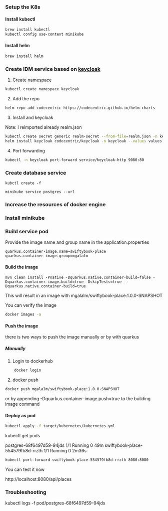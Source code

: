 ### Setup the K8s
#### Install kubectl
```sh
brew install kubectl 
kubectl config use-context minikube
```

#### Install helm
```sh
brew install helm
```

### Create IDM service based on [keycloak](https://www.keycloak.org/)

1. Create namespace
```sh
kubectl create namespace keycloak
```
2. Add the repo 

```sh
helm repo add codecentric https://codecentric.github.io/helm-charts
```
3. Install and keycloak

Note: I reimported already realm.json
 
```sh
kubectl create secret generic realm-secret --from-file=realm.json -n keycloak
helm install keycloak codecentric/keycloak -n keycloak --values values.yaml
```

4. Port forwarding  
```sh
kubectl -n keycloak port-forward service/keycloak-http 9080:80
```

### Create database service 
```
kubctl create -f
```
```
minikube service postgres --url
```


### Increase the resources of docker engine 
### Install minikube

### Build service pod
Provide the image name and group name in the application.properties

```
quarkus.container-image.name=swiftybook-place
quarkus.container-image.group=mgalalm
```
#### Build the image 
```
mvn clean install -Pnative -Dquarkus.native.container-build=false -Dquarkus.container-image.build=true -DskipTests=true  -Dquarkus.native.container-build=true
```

This will result in an image with mgalalm/swiftybook-place:1.0.0-SNAPSHOT


You can verify the image 
```sh
docker images -a
```
#### Push the image 

there is two ways to push the image manually or by with quarkus
##### Manually
1. Login to dockerhub
```sh
    docker login 
```
2. docker push 
```sh
docker push mgalalm/swiftybook-place:1.0.0-SNAPSHOT
```

or by appending -Dquarkus.container-image.push=true to the building image command
#### Deploy as pod 
```sh
kubectl apply -f target/kubernetes/kubernetes.yml
```
kubectl get pods

postgres-68f6497d59-94jds           1/1     Running   0          49m
swiftybook-place-554579fb8d-rrzth   1/1     Running   0          2m36s

```sh
kubectl port-forward swiftybook-place-554579fb8d-rrzth 8080:8080
```

You can test it now 

http://localhost:8080/api/places

### Troubleshooting 
kubectl logs -f pod/postgres-68f6497d59-94jds
